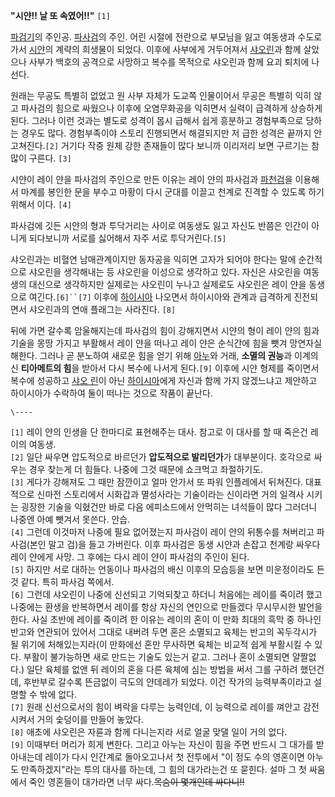 **"시얀!! 날 또 속였어!!"** `[1]`

[파검기](%ED%8C%8C%EA%B2%80%EA%B8%B0.md)의 주인공.
[파사검](%ED%8C%8C%EC%82%AC%EA%B2%80.md)의 주인. 어린 시절에 전란으로 부모님을 잃고 여동생과 수도로 가서
[시얀](%EC%8B%9C%EC%96%80.md)의 계략의 희생물이 되었다. 이후에 사부에게 거두어져서
[샤오린](%EC%83%A4%EC%98%A4%EB%A6%B0.md)과 함께 살았으나 사부가 백호의 공격으로 사망하고 복수를 목적으로
샤오린과 함께 요괴 퇴치에 나선다.

원래는 무공도 특별히 없었고 원 사부 자체가 도교쪽 인물이어서 무공은 특별히 익히 않고 파사검의 힘으로 싸웠으나 이후에 오염무화공을 익히면서
실력이 급격하게 상승하게 된다. 그러나 이런 것과는 별도로 성격이 몹시 급해서 쉽게 흥분하고 경험부족으로 당하는 경우도 많다. 경험부족이야
스토리 진행되면서 해결되지만 저 급한 성격은 끝까지 안고쳐진다.`[2]` 거기다 작중 원체 강한 존재들이 많다 보니까 이리저리 보면 구르기는
참 많이 구른다. `[3]`

시얀이 레이 얀을 파사검의 주인으로 만든 이유는 레이 얀의 파사검과
[파천검](%ED%8C%8C%EC%B2%9C%EA%B2%80.md)을 이용해서 마계를 봉인한 문을 부수고 마황이 다시 군대를 이끌고
천계로 진격할 수 있도록 하기 위해서 이다. `[4]`

파사검에 깃든 시얀의 형과 투닥거리는 사이로 여동생도 잃고 자신도 반쯤은 인간이 아니게 되다보니까 서로를 싫어해서 자주 서로
투닥거린다.`[5]`

샤오린과는 비혈연 남매관계이지만 동자공을 익히면 고자가 되어야 한다는 말에 순간적으로 샤오린을 생각해내는 등 샤오린을 이성으로 생각하고
있다. 자신은 샤오린을 여동생의 대신으로 생각하지만 실제로는 샤오린이 누나고 실제로도 샤오린은 레이 얀을 동생으로 여긴다.`[6]``[7]`
이후에 [하이시아](%ED%95%98%EC%9D%B4%EC%8B%9C%EC%95%84.md) 나오면서 하이시아와 관계과 급격하게
진전되면서 샤오린과의 연애 플래그는 사라진다. `[8]`

뒤에 가면 갈수록 암울해지는데 파사검의 힘이 강해지면서 시얀의 형이 레이 얀의 힘과 기술을 몽땅 가지고 부활해서 레이 얀을 떠나고 레이 얀은
순식간에 힘을 뺏겨 망연자실해한다. 그러나 곧 분노하여 새로운 힘을 얻기 위해 [아누](%EC%95%84%EB%88%84.md)와
거래, **소멸의 권능**과 이계의 신 **티아메트의 힘**을 받아서 다시 복수에 나서게 된다.`[9]` 이후에 시얀 형제를 죽이면서 복수에
성공하고 [샤오 린](%EC%83%A4%EC%98%A4%20%EB%A6%B0.md)이 아닌
[하이시아](%ED%95%98%EC%9D%B4%EC%8B%9C%EC%95%84.md)에게 자신과 함께 가지 않겠느냐고 제안하고
하이시아가 수락하여 둘이 떠나는 것으로 작품이 끝난다.

`\----`

`[1]` 레이 얀의 인생을 단 한마디로 표현해주는 대사. 참고로 이 대사를 할 때 죽은건 레이의 여동생.  
`[2]` 일단 싸우면 압도적으로 바르던가 **압도적으로 발리던가**가 대부분이다. 호각으로 싸우는 경우 찾는게 더 힘들다. 나중에 그것
때문에 쇼크먹고 좌절하기도.  
`[3]` 게다가 강해져도 그 때만 잠깐이고 얼마 안가서 또 파워 인플레에서 뒤쳐진다. 대표적으로 신마전 스토리에서 시화갑과 멸성사라는
기술이라는 신이라면 거의 일격사 시키는 굉장한 기술을 익혔건만 바로 다음 에피소드에서 안먹히는 녀석들이 많다 그러더니 나중엔 아예 뺏겨서
못쓴다. 안습.  
`[4]` 그런데 이것마저 나중에 필요 없어졌는지 파사검이 레이 얀의 뒤통수를 쳐버리고 파사검(본인 말고 검)을 들고 가버린다. 이후
파사검은 동생 시얀과 손잡고 천계랑 싸우다 레이 얀에게 사망. 그 후에는 다시 레이 얀이 파사검의 주인이 된다.  
`[5]` 하지만 서로 대하는 언동이나 파사검의 배신 이후의 모습등을 보면 미운정이라도 든 것 같다. 특히 파사검 쪽에서.  
`[6]` 그런데 샤오린이 나중에 신선되고 기억되찾고 하더니 처음에는 레이를 죽이려 했고 나중에는 환생을 반복하면서 레이를 항상 자신의
연인으로 만들겠다 무시무시한 발언을 한다. 사실 초반에 레이를 죽이려 한 이유는 레이의 혼이 이 만화 최대의 흑막 중 하나인 반고와 연관되어
있어서 그대로 내버려 두면 혼은 소멸되고 육체는 반고의 꼭두각시가 될 위기에 처해있는지라(이 만화에선 혼만 무사하면 육체는 비교적 쉽게
부활시킬 수 있다. 부활이 불가능하면 새로 만드는 기술도 있는거 같고. 그러나 혼이 소멸되면 얄짤없다.) 일단 육체를 없앤 뒤 레이의 혼을
다른 육체에 심는 방법을 써서 그를 구하려 했던건데, 후반부로 갈수록 뜬금없이 극도의 얀데레가 되었다. 이건 작가의 능력부족이라고 설명할 수
밖에 없다.  
`[7]` 원래 신선으로서의 힘이 벼락을 다루는 능력인데, 이 능력으로 레이를 껴안고 감전시켜서 거의 숯덩이를 만들어 놓았다.  
`[8]` 애초에 샤오린은 자륜과 함께 다니는지라 서로 얼굴 맞댈 일이 거의 없다.  
`[9]` 이때부터 머리가 희게 변한다. 그리고 아누는 자신이 힘을 주면 반드시 그 대가를 받아내는데 레이가 다시 인간계로 돌아오고나서 첫
전투에서 "이 정도 수의 영혼이면 아누도 만족하겠지"라는 투의 대사를 하는데, 그 힘의 대가라는건 또 묻힌다. 설마 그 첫 싸움에서 죽인
영혼들이 대가라면 너무 싸다.<del>목숨이 몇개인데 싸다니!!</del>

